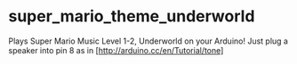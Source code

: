 super_mario_theme_underworld
============================

Plays Super Mario Music Level 1-2, Underworld on your Arduino! Just plug a speaker into pin 8 as in 
[http://arduino.cc/en/Tutorial/tone]
